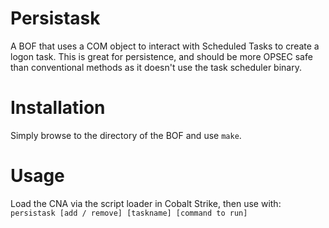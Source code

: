 # Persistask
A BOF that uses a COM object to interact with Scheduled Tasks to create a logon task. This is great for persistence, and should be more OPSEC safe than conventional methods as it doesn't use the task scheduler binary.

# Installation
Simply browse to the directory of the BOF and use `make`.

# Usage
Load the CNA via the script loader in Cobalt Strike, then use with:
`persistask [add / remove] [taskname] [command to run]`
